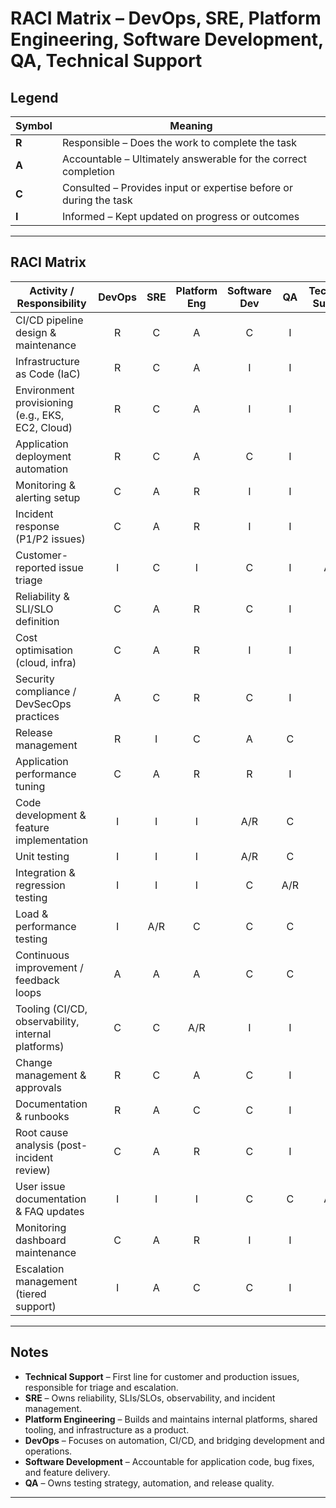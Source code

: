 # RACI Matrix – DevOps, SRE, Platform Engineering, Software Development, QA, Technical Support

## Legend

| Symbol | Meaning |
|---------|----------|
| **R** | Responsible – Does the work to complete the task |
| **A** | Accountable – Ultimately answerable for the correct completion |
| **C** | Consulted – Provides input or expertise before or during the task |
| **I** | Informed – Kept updated on progress or outcomes |

---

## RACI Matrix

| Activity / Responsibility | DevOps | SRE | Platform Eng | Software Dev | QA | Technical Support |
|----------------------------|:------:|:---:|:--------------:|:--------------:|:--:|:-----------------:|
| CI/CD pipeline design & maintenance | R | C | A | C | I | I |
| Infrastructure as Code (IaC) | R | C | A | I | I | I |
| Environment provisioning (e.g., EKS, EC2, Cloud) | R | C | A | I | I | I |
| Application deployment automation | R | C | A | C | I | I |
| Monitoring & alerting setup | C | A | R | I | I | I |
| Incident response (P1/P2 issues) | C | A | R | I | I | R |
| Customer-reported issue triage | I | C | I | C | I | A/R |
| Reliability & SLI/SLO definition | C | A | R | C | I | I |
| Cost optimisation (cloud, infra) | C | A | R | I | I | I |
| Security compliance / DevSecOps practices | A | C | R | C | I | I |
| Release management | R | I | C | A | C | I |
| Application performance tuning | C | A | R | R | I | C |
| Code development & feature implementation | I | I | I | A/R | C | I |
| Unit testing | I | I | I | A/R | C | I |
| Integration & regression testing | I | I | I | C | A/R | I |
| Load & performance testing | I | A/R | C | C | C | I |
| Continuous improvement / feedback loops | A | A | A | C | C | C |
| Tooling (CI/CD, observability, internal platforms) | C | C | A/R | I | I | I |
| Change management & approvals | R | C | A | C | I | I |
| Documentation & runbooks | R | A | C | C | I | C |
| Root cause analysis (post-incident review) | C | A | R | C | I | C |
| User issue documentation & FAQ updates | I | I | I | C | C | A/R |
| Monitoring dashboard maintenance | C | A | R | I | I | I |
| Escalation management (tiered support) | I | A | C | C | I | R |

---

## Notes

- **Technical Support** – First line for customer and production issues, responsible for triage and escalation.  
- **SRE** – Owns reliability, SLIs/SLOs, observability, and incident management.  
- **Platform Engineering** – Builds and maintains internal platforms, shared tooling, and infrastructure as a product.  
- **DevOps** – Focuses on automation, CI/CD, and bridging development and operations.  
- **Software Development** – Accountable for application code, bug fixes, and feature delivery.  
- **QA** – Owns testing strategy, automation, and release quality.

---

